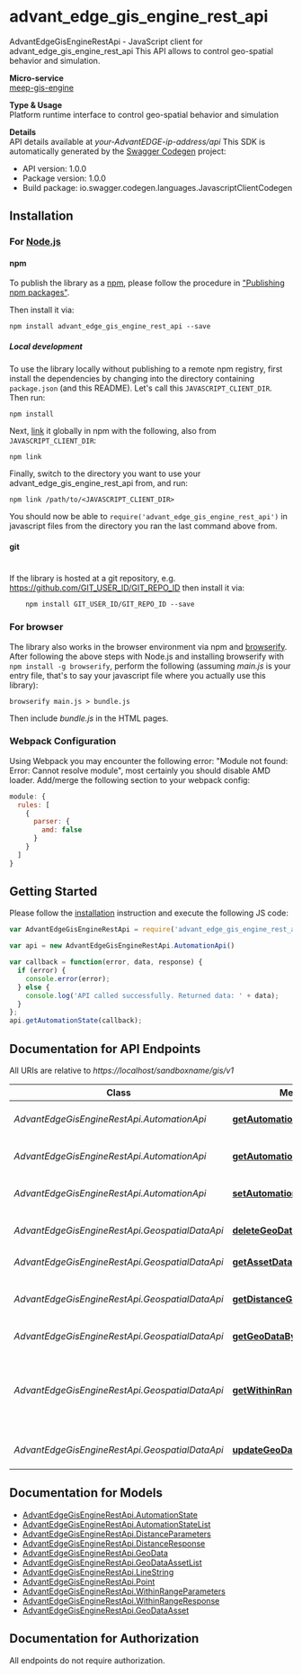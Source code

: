 # advant_edge_gis_engine_rest_api

AdvantEdgeGisEngineRestApi - JavaScript client for advant_edge_gis_engine_rest_api
This API allows to control geo-spatial behavior and simulation. <p>**Micro-service**<br>[meep-gis-engine](https://github.com/InterDigitalInc/AdvantEDGE/tree/master/go-apps/meep-gis-engine) <p>**Type & Usage**<br>Platform runtime interface to control geo-spatial behavior and simulation <p>**Details**<br>API details available at _your-AdvantEDGE-ip-address/api_
This SDK is automatically generated by the [Swagger Codegen](https://github.com/swagger-api/swagger-codegen) project:

- API version: 1.0.0
- Package version: 1.0.0
- Build package: io.swagger.codegen.languages.JavascriptClientCodegen

## Installation

### For [Node.js](https://nodejs.org/)

#### npm

To publish the library as a [npm](https://www.npmjs.com/),
please follow the procedure in ["Publishing npm packages"](https://docs.npmjs.com/getting-started/publishing-npm-packages).

Then install it via:

```shell
npm install advant_edge_gis_engine_rest_api --save
```

##### Local development

To use the library locally without publishing to a remote npm registry, first install the dependencies by changing 
into the directory containing `package.json` (and this README). Let's call this `JAVASCRIPT_CLIENT_DIR`. Then run:

```shell
npm install
```

Next, [link](https://docs.npmjs.com/cli/link) it globally in npm with the following, also from `JAVASCRIPT_CLIENT_DIR`:

```shell
npm link
```

Finally, switch to the directory you want to use your advant_edge_gis_engine_rest_api from, and run:

```shell
npm link /path/to/<JAVASCRIPT_CLIENT_DIR>
```

You should now be able to `require('advant_edge_gis_engine_rest_api')` in javascript files from the directory you ran the last 
command above from.

#### git
#
If the library is hosted at a git repository, e.g.
https://github.com/GIT_USER_ID/GIT_REPO_ID
then install it via:

```shell
    npm install GIT_USER_ID/GIT_REPO_ID --save
```

### For browser

The library also works in the browser environment via npm and [browserify](http://browserify.org/). After following
the above steps with Node.js and installing browserify with `npm install -g browserify`,
perform the following (assuming *main.js* is your entry file, that's to say your javascript file where you actually 
use this library):

```shell
browserify main.js > bundle.js
```

Then include *bundle.js* in the HTML pages.

### Webpack Configuration

Using Webpack you may encounter the following error: "Module not found: Error:
Cannot resolve module", most certainly you should disable AMD loader. Add/merge
the following section to your webpack config:

```javascript
module: {
  rules: [
    {
      parser: {
        amd: false
      }
    }
  ]
}
```

## Getting Started

Please follow the [installation](#installation) instruction and execute the following JS code:

```javascript
var AdvantEdgeGisEngineRestApi = require('advant_edge_gis_engine_rest_api');

var api = new AdvantEdgeGisEngineRestApi.AutomationApi()

var callback = function(error, data, response) {
  if (error) {
    console.error(error);
  } else {
    console.log('API called successfully. Returned data: ' + data);
  }
};
api.getAutomationState(callback);

```

## Documentation for API Endpoints

All URIs are relative to *https://localhost/sandboxname/gis/v1*

Class | Method | HTTP request | Description
------------ | ------------- | ------------- | -------------
*AdvantEdgeGisEngineRestApi.AutomationApi* | [**getAutomationState**](docs/AutomationApi.md#getAutomationState) | **GET** /automation | Get automation state
*AdvantEdgeGisEngineRestApi.AutomationApi* | [**getAutomationStateByName**](docs/AutomationApi.md#getAutomationStateByName) | **GET** /automation/{type} | Get automation state
*AdvantEdgeGisEngineRestApi.AutomationApi* | [**setAutomationStateByName**](docs/AutomationApi.md#setAutomationStateByName) | **POST** /automation/{type} | Set automation state
*AdvantEdgeGisEngineRestApi.GeospatialDataApi* | [**deleteGeoDataByName**](docs/GeospatialDataApi.md#deleteGeoDataByName) | **DELETE** /geodata/{assetName} | Delete geospatial data
*AdvantEdgeGisEngineRestApi.GeospatialDataApi* | [**getAssetData**](docs/GeospatialDataApi.md#getAssetData) | **GET** /geodata | Get geospatial data
*AdvantEdgeGisEngineRestApi.GeospatialDataApi* | [**getDistanceGeoDataByName**](docs/GeospatialDataApi.md#getDistanceGeoDataByName) | **POST** /geodata/{assetName}/distanceTo | Get distance between geospatial data points
*AdvantEdgeGisEngineRestApi.GeospatialDataApi* | [**getGeoDataByName**](docs/GeospatialDataApi.md#getGeoDataByName) | **GET** /geodata/{assetName} | Get geospatial data
*AdvantEdgeGisEngineRestApi.GeospatialDataApi* | [**getWithinRangeByName**](docs/GeospatialDataApi.md#getWithinRangeByName) | **POST** /geodata/{assetName}/withinRange | Returns if a geospatial data points is within a specified distance from a location
*AdvantEdgeGisEngineRestApi.GeospatialDataApi* | [**updateGeoDataByName**](docs/GeospatialDataApi.md#updateGeoDataByName) | **POST** /geodata/{assetName} | Create/Update geospatial data


## Documentation for Models

 - [AdvantEdgeGisEngineRestApi.AutomationState](docs/AutomationState.md)
 - [AdvantEdgeGisEngineRestApi.AutomationStateList](docs/AutomationStateList.md)
 - [AdvantEdgeGisEngineRestApi.DistanceParameters](docs/DistanceParameters.md)
 - [AdvantEdgeGisEngineRestApi.DistanceResponse](docs/DistanceResponse.md)
 - [AdvantEdgeGisEngineRestApi.GeoData](docs/GeoData.md)
 - [AdvantEdgeGisEngineRestApi.GeoDataAssetList](docs/GeoDataAssetList.md)
 - [AdvantEdgeGisEngineRestApi.LineString](docs/LineString.md)
 - [AdvantEdgeGisEngineRestApi.Point](docs/Point.md)
 - [AdvantEdgeGisEngineRestApi.WithinRangeParameters](docs/WithinRangeParameters.md)
 - [AdvantEdgeGisEngineRestApi.WithinRangeResponse](docs/WithinRangeResponse.md)
 - [AdvantEdgeGisEngineRestApi.GeoDataAsset](docs/GeoDataAsset.md)


## Documentation for Authorization

 All endpoints do not require authorization.

